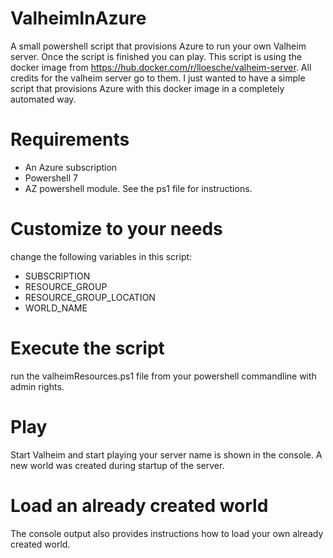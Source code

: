 # ValheimInAzure
A small powershell script that provisions Azure to run your own Valheim server. Once the script is finished you can play.
This script is using the docker image from https://hub.docker.com/r/lloesche/valheim-server. All credits for the valheim server go to them. I just wanted to have a simple script that provisions Azure with this docker image in a completely automated way.  

# Requirements
* An Azure subscription
* Powershell 7
* AZ powershell module.
See the ps1 file for instructions.

# Customize to your needs
change the following variables in this script:
* SUBSCRIPTION
* RESOURCE_GROUP 
* RESOURCE_GROUP_LOCATION
* WORLD_NAME

# Execute the script
run the valheimResources.ps1 file from your powershell commandline with admin rights.

# Play
Start Valheim and start playing your server name is shown in the console. A new world was created during startup of the server.

# Load an already created world
The console output also provides instructions how to load your own already created world. 
